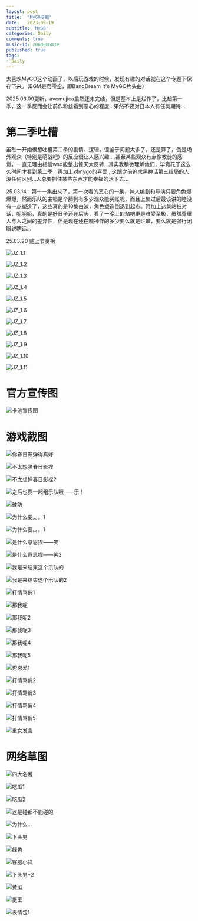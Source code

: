 ```yaml
---
layout: post
title:  "MyGO专题"
date:   2023-09-19
subtitle: 'MyGO'
categories: Daily
comments: true
music-id: 2060086839
published: true
tags: 
- Daily
---
```

<!--excerpt-->

太喜欢MyGO这个动画了，以后玩游戏的时候，发现有趣的对话就在这个专题下保存下来。（BGM是壱雫空，即BangDream It's MyGO片头曲）

2025.03.09更新，avemujica虽然还未完结，但是基本上是烂作了，比起第一季，这一季反而会让前作粉丝看到恶心的程度...果然不要对日本人有任何期待...

# 第二季吐槽
虽然一开始很想吐槽第二季的剧情、逻辑，但鉴于问题太多了，还是算了，倒是场外观众（特别是萌战吧）的反应很让人感兴趣....甚至某些观众有点像教徒的感觉，一直无理由相信wsd能整出惊天大反转...其实我稍微理解他们，毕竟花了这么久时间才看到第二季，再加上对mygo的喜爱,,,这跟之前追求黑神话第三结局的人没任何区别...人总要抓住某些东西才能幸福的活下去...

25.03.14：第十一集出来了，第一次看的恶心的一集，神人编剧和导演只要角色爆爆爆，然而乐队的主唱是个舔狗有多少观众能买账呢，而且上集过后最该讲的睦没有一点塑造了，这些真的是10集白演，角色塑造倒退到起点。再加上这集站桩对话，呃呃呃，真的是好日子还在后头，看了一晚上的站吧更是难受至极，虽然尊重人与人之间的差异性，但是现在还在喊神作的多少要么就是烂串，要么就是强行闭眼说瞎话...

25.03.20 贴上节奏榜

![JZ_1.1](/assets/img/MyGO/JZ_1.1.jpg)

![JZ_1.2](/assets/img/MyGO/JZ_1.2.jpg)

![JZ_1.3](/assets/img/MyGO/JZ_1.3.jpg)

![JZ_1.4](/assets/img/MyGO/JZ_1.4.jpg)

![JZ_1.5](/assets/img/MyGO/JZ_1.5.jpg)

![JZ_1.6](/assets/img/MyGO/JZ_1.6.jpg)

![JZ_1.7](/assets/img/MyGO/JZ_1.7.jpg)

![JZ_1.8](/assets/img/MyGO/JZ_1.8.jpg)

![JZ_1.9](/assets/img/MyGO/JZ_1.9.jpg)

![JZ_1.10](/assets/img/MyGO/JZ_1.10.jpg)

![JZ_1.11](/assets/img/MyGO/JZ_1.11.jpg)

# 官方宣传图

![卡池宣传图](/assets/img/MyGO/Pool_AD.jpg)

# 游戏截图

![你春日影弹得真好](/assets/img/MyGO/COM_01.png)

![不太想弹春日影捏](/assets/img/MyGO/COM_02.png)

![不太想弹春日影捏2](/assets/img/MyGO/COM_03.png)

![之后也要一起组乐队哦——乐！](/assets/img/MyGO/COM_04.png)

![破防](/assets/img/MyGO/COM_05.png)

![为什么要。。。1](/assets/img/MyGO/COM_06.png)

![为什么要。。。1](/assets/img/MyGO/COM_07.png)

![是什么意思捏——笑](/assets/img/MyGO/COM_08.png)

![是什么意思捏——笑2](/assets/img/MyGO/COM_09.png)

![我是来结束这个乐队的](/assets/img/MyGO/COM_10.png)

![我是来结束这个乐队的2](/assets/img/MyGO/COM_11.png)

![打情骂俏1](/assets/img/MyGO/COM_12.png)

![那我呢](/assets/img/MyGO/COM_13.png)

![那我呢2](/assets/img/MyGO/COM_14.png)

![那我呢3](/assets/img/MyGO/COM_15.png)

![那我呢4](/assets/img/MyGO/COM_16.png)

![那我呢5](/assets/img/MyGO/COM_17.png)

![秀恩爱1](/assets/img/MyGO/COM_18.png)

![打情骂俏2](/assets/img/MyGO/COM_19.png)

![打情骂俏3](/assets/img/MyGO/COM_20.png)

![打情骂俏4](/assets/img/MyGO/COM_21.png)

![打情骂俏5](/assets/img/MyGO/COM_22.png)

![重女发言](/assets/img/MyGO/COM_23.png)


# 网络草图

![四大名著](/assets/img/MyGO/WEB_01.png)

![吃瓜1](/assets/img/MyGO/WEB_02.png)

![吃瓜2](/assets/img/MyGO/WEB_03.png)

![这是碰都不能碰的](/assets/img/MyGO/WEB_04.png)

![为什么...](/assets/img/MyGO/WEB_05.png)

![下头男](/assets/img/MyGO/WEB_06.png)

![绿色](/assets/img/MyGO/WEB_07.png)

![客服小祥](/assets/img/MyGO/WEB_08.png)

![下头男*2](/assets/img/MyGO/WEB_09.png)

![黄瓜](/assets/img/MyGO/WEB_10.png)

![挺王](/assets/img/MyGO/WEB_11.png)

![表情包1](/assets/img/MyGO/WEB_12.png)

